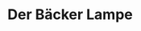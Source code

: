 ---
title: "Der Bäcker Lampe"
url: /teutschenthal/der-baecker-lampe-hallesche-strasse/
shop: Bäckerei
---